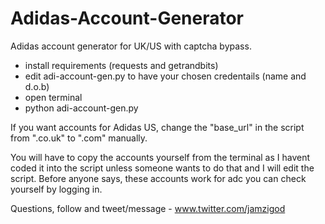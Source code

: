 # Adidas-Account-Generator
Adidas account generator for UK/US with captcha bypass. 

- install requirements (requests and getrandbits)
- edit adi-account-gen.py to have your chosen credentails (name and d.o.b) 
- open terminal 
- python adi-account-gen.py

If you want accounts for Adidas US, change the "base_url" in the script from ".co.uk" to ".com" manually.

You will have to copy the accounts yourself from the terminal as I havent coded it into the script unless someone wants to do that and I will edit the script. Before anyone says, these accounts work for adc you can check yourself by logging in.

Questions, follow and tweet/message - www.twitter.com/jamzigod
